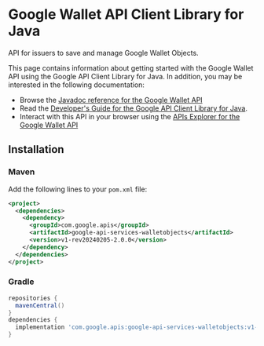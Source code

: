 # Google Wallet API Client Library for Java

API for issuers to save and manage Google Wallet Objects.

This page contains information about getting started with the Google Wallet API
using the Google API Client Library for Java. In addition, you may be interested
in the following documentation:

* Browse the [Javadoc reference for the Google Wallet API][javadoc]
* Read the [Developer's Guide for the Google API Client Library for Java][google-api-client].
* Interact with this API in your browser using the [APIs Explorer for the Google Wallet API][api-explorer]

## Installation

### Maven

Add the following lines to your `pom.xml` file:

```xml
<project>
  <dependencies>
    <dependency>
      <groupId>com.google.apis</groupId>
      <artifactId>google-api-services-walletobjects</artifactId>
      <version>v1-rev20240205-2.0.0</version>
    </dependency>
  </dependencies>
</project>
```

### Gradle

```gradle
repositories {
  mavenCentral()
}
dependencies {
  implementation 'com.google.apis:google-api-services-walletobjects:v1-rev20240205-2.0.0'
}
```

[javadoc]: https://googleapis.dev/java/google-api-services-walletobjects/latest/index.html
[google-api-client]: https://github.com/googleapis/google-api-java-client/
[api-explorer]: https://developers.google.com/apis-explorer/#p/walletobjects/v1/
